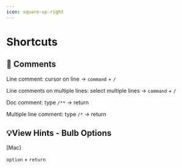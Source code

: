 ```yaml
---
icon: square-up-right
---
```


# Shortcuts

## 💬 Comments&#x20;

Line comment: cursor on line ->  `command` + `/`&#x20;

Line comments on multiple lines: select multiple lines ->  `command` + `/`&#x20;

Doc comment: type `/**` -> return

Multiple line comment: type `/*` -> return



## 💡View Hints - Bulb Options

\[Mac]

`option` + `return`











